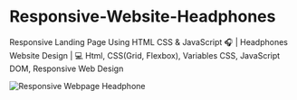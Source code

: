# Responsive-Website-Headphones

Responsive Landing Page Using HTML CSS &amp; JavaScript 🎧 | Headphones Website Design |  💻 Html, CSS(Grid, Flexbox), Variables CSS, JavaScript DOM, Responsive Web Design

![Responsive Webpage Headphone](https://user-images.githubusercontent.com/100682160/174019958-b2bd8d7b-339d-4fda-8182-b131855837bd.png)
